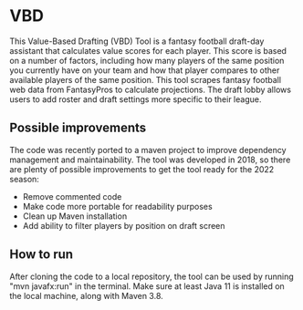 # VBD
This Value-Based Drafting (VBD) Tool is a fantasy football draft-day assistant that calculates value scores for each player. This score is based on a number of factors, including how many players of the same position you currently have on your team and how that player compares to other available players of the same position. This tool scrapes fantasy football web data from FantasyPros to calculate projections. The draft lobby allows users to add roster and draft settings more specific to their league.

## Possible improvements
The code was recently ported to a maven project to improve dependency management and maintainability. The tool was developed in 2018, so there are plenty of possible improvements to get the tool ready for the 2022 season:
* Remove commented code
* Make code more portable for readability purposes
* Clean up Maven installation
* Add ability to filter players by position on draft screen

## How to run
After cloning the code to a local repository, the tool can be used by running "mvn javafx:run" in the terminal. Make sure at least Java 11 is installed on the local machine, along with Maven 3.8.